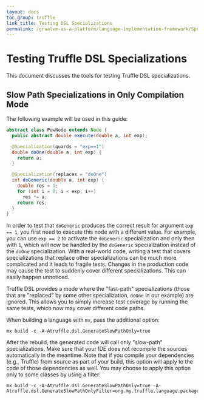 ```yaml
---
layout: docs
toc_group: truffle
link_title: Testing DSL Specializations
permalink: /graalvm-as-a-platform/language-implementation-framework/SpecializationTesting/
---
```

# Testing Truffle DSL Specializations

This document discusses the tools for testing Truffle DSL specializations.

## Slow Path Specializations in Only Compilation Mode

The following example will be used in this guide:
```java
abstract class PowNode extends Node {
  public abstract double execute(double a, int exp);

  @Specialization(guards = "exp==1")
  double doOne(double a, int exp) {
    return a;
  }

  @Specialization(replaces = "doOne")
  int doGeneric(double a, int exp) {
    double res = 1;
    for (int i = 0; i < exp; i++)
      res *= a;
    return res;
  }
}
```

In order to test that `doGeneric` produces the correct result for argument `exp == 1`, you first need to execute this node with a different value.
For example, you can use `exp == 2` to activate the `doGeneric` specialization and only then with `1`, which will now
be handled by the `doGeneric` specialization instead of the `doOne` specialization.
With a real-world code, writing a test that covers specializations that replace other specializations can be much more complicated and it leads to fragile tests.
Changes in the production code may cause the test to suddenly cover different specializations.
This can easily happen unnoticed.

Truffle DSL provides a mode where the "fast-path" specializations (those that are "replaced" by some other specialization, `doOne` in our example) are ignored.
This allows you to simply increase test coverage by running the same tests, which now may cover different code paths.

When building a language with `mx`, pass the additional option:
```shell
mx build -c -A-Atruffle.dsl.GenerateSlowPathOnly=true
```

After the rebuild, the generated code will call only "slow-path" specializations.
Make sure that your IDE does not recompile the sources automatically in the meantime.
Note that if you compile your dependencies (e.g., Truffle) from source as part of your build, this option will apply to the code of those dependencies as well.
You may choose to apply this option only to some classes by using a filter:

```shell
mx build -c -A-Atruffle.dsl.GenerateSlowPathOnly=true -A-Atruffle.dsl.GenerateSlowPathOnlyFilter=org.my.truffle.language.package
```
